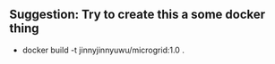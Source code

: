 ## Suggestion: Try to create this a some docker thing

* docker build -t jinnyjinnyuwu/microgrid:1.0 .